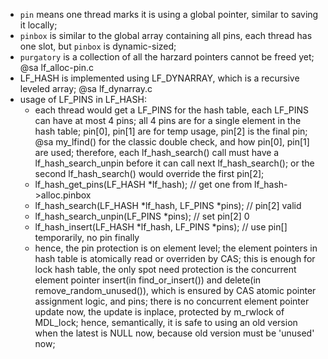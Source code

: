 * `pin` means one thread marks it is using a global pointer, similar to saving it locally;
* `pinbox` is similar to the global array containing all pins, each thread has one slot, but
  `pinbox` is dynamic-sized;
* `purgatory` is a collection of all the harzard pointers cannot be freed yet; @sa lf_alloc-pin.c
* LF_HASH is implemented using LF_DYNARRAY, which is a recursive leveled array; @sa lf_dynarray.c
* usage of LF_PINS in LF_HASH:
    * each thread would get a LF_PINS for the hash table, each LF_PINS can have at most 4 pins;
      all 4 pins are for a single element in the hash table; pin[0], pin[1] are for temp usage,
      pin[2] is the final pin; @sa my_lfind() for the classic double check, and how pin[0], pin[1]
      are used; therefore, each lf_hash_search() call must have a lf_hash_search_unpin before it
      can call next lf_hash_search(); or the second lf_hash_search() would override the first pin[2];
    * lf_hash_get_pins(LF_HASH *lf_hash); // get one from lf_hash->alloc.pinbox
    * lf_hash_search(LF_HASH *lf_hash, LF_PINS *pins); // pin[2] valid
    * lf_hash_search_unpin(LF_PINS *pins); // set pin[2] 0
    * lf_hash_insert(LF_HASH *lf_hash, LF_PINS *pins); // use pin[] temporarily, no pin finally
    * hence, the pin protection is on element level; the element pointers in hash table is atomically
      read or overriden by CAS; this is enough for lock hash table, the only spot need protection is
      the concurrent element pointer insert(in find_or_insert()) and delete(in remove_random_unused()),
      which is ensured by CAS atomic pointer assignment logic, and pins; there is no concurrent
      element pointer update now, the update is inplace, protected by m_rwlock of MDL_lock; hence,
      semantically, it is safe to using an old version when the latest is NULL now, because old version
      must be 'unused' now;
